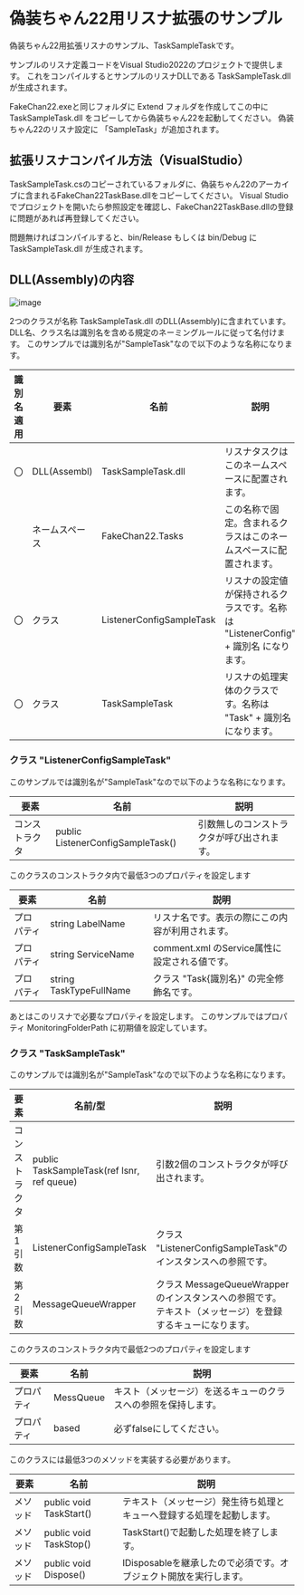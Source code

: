 # 偽装ちゃん22用リスナ拡張のサンプル

偽装ちゃん22用拡張リスナのサンプル、TaskSampleTaskです。

サンプルのリスナ定義コードをVisual Studio2022のプロジェクトで提供します。
これをコンパイルするとサンプルのリスナDLLである TaskSampleTask.dll が生成されます。

FakeChan22.exeと同じフォルダに Extend フォルダを作成してこの中に TaskSampleTask.dll をコピーしてから偽装ちゃん22を起動してください。
偽装ちゃん22のリスナ設定に 「SampleTask」が追加されます。

## 拡張リスナコンパイル方法（VisualStudio）

TaskSampleTask.csのコピーされているフォルダに、偽装ちゃん22のアーカイブに含まれるFakeChan22TaskBase.dllをコピーしてください。
Visual Studioでプロジェクトを開いたら参照設定を確認し、FakeChan22TaskBase.dllの登録に問題があれば再登録してください。

問題無ければコンパイルすると、bin/Release もしくは bin/Debug にTaskSampleTask.dll が生成されます。

## DLL(Assembly)の内容

![image](https://user-images.githubusercontent.com/22530106/192789223-71344ecc-a10c-4f2a-b2d2-b6378c76ed75.png)

2つのクラスが名称 TaskSampleTask.dll のDLL(Assembly)に含まれています。
DLL名、クラス名は識別名を含める規定のネーミングルールに従って名付けます。
このサンプルでは識別名が"SampleTask"なので以下のような名称になります。

識別名適用 | 要素 | 名前 | 説明
---|---|---|---
〇 | DLL(Assembl)   | TaskSampleTask.dll         | リスナタスクはこのネームスペースに配置されます。
　 | ネームスペース | FakeChan22.Tasks           | この名称で固定。含まれるクラスはこのネームスペースに配置されます。
〇 | クラス         | ListenerConfigSampleTask   | リスナの設定値が保持されるクラスです。名称は "ListenerConfig" + 識別名 になります。
〇 | クラス         | TaskSampleTask             | リスナの処理実体のクラスです。名称は "Task" + 識別名 になります。


### クラス "ListenerConfigSampleTask"

このサンプルでは識別名が"SampleTask"なので以下のような名称になります。

要素 | 名前 | 説明
---|---|---
コンストラクタ   | public ListenerConfigSampleTask() | 引数無しのコンストラクタが呼び出されます。

このクラスのコンストラクタ内で最低3つのプロパティを設定します

要素 | 名前 | 説明
---|---|---
プロパティ | string LabelName        | リスナ名です。表示の際にこの内容が利用されます。
プロパティ | string ServiceName      | comment.xml のService属性に設定される値です。
プロパティ | string TaskTypeFullName | クラス "Task{識別名}" の完全修飾名です。

あとはこのリスナで必要なプロパティを設定します。
このサンプルではプロパティ MonitoringFolderPath に初期値を設定しています。

### クラス "TaskSampleTask"

このサンプルでは識別名が"SampleTask"なので以下のような名称になります。

要素 | 名前/型 | 説明
---|---|---
コンストラクタ | public TaskSampleTask(ref lsnr, ref queue)  | 引数2個のコンストラクタが呼び出されます。
第1引数        | ListenerConfigSampleTask                    | クラス "ListenerConfigSampleTask"のインスタンスへの参照です。 
第2引数        | MessageQueueWrapper                         | クラス MessageQueueWrapper のインスタンスへの参照です。  テキスト（メッセージ）を登録するキューになります。 


このクラスのコンストラクタ内で最低2つのプロパティを設定します

要素 | 名前 | 説明
---|---|---
プロパティ      | MessQueue        | キスト（メッセージ）を送るキューのクラスへの参照を保持します。
プロパティ      | based            | 必ずfalseにしてください。

このクラスには最低3つのメソッドを実装する必要があります。

要素 | 名前 | 説明
---|---|---
メソッド      | public void TaskStart()        | テキスト（メッセージ）発生待ち処理とキューへ登録する処理を起動します。 
メソッド      | public void TaskStop()            | TaskStart()で起動した処理を終了します。
メソッド      | public void Dispose()            | IDisposableを継承したので必須です。オブジェクト開放を実行します。 


